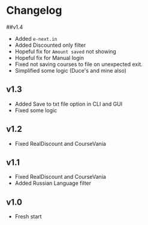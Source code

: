 # Changelog

##v1.4
- Added `e-next.in`
- Added Discounted only filter
- Hopeful fix for `Amount saved` not showing
- Hopeful fix for Manual login
- Fixed not saving courses to file on unexpected exit.
- Simplified some logic (Duce's and mine also)

## v1.3
- Added Save to txt file option in CLI and GUI
- Fixed some logic


## v1.2
- Fixed RealDiscount and CourseVania

## v1.1
- Fixed RealDiscount and CourseVania
- Added Russian Language filter

## v1.0

- Fresh start